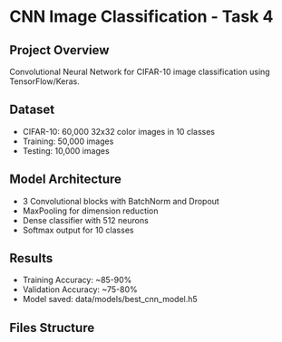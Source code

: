 # CNN Image Classification - Task 4

## Project Overview

Convolutional Neural Network for CIFAR-10 image classification using TensorFlow/Keras.

## Dataset

- CIFAR-10: 60,000 32x32 color images in 10 classes
- Training: 50,000 images
- Testing: 10,000 images

## Model Architecture

- 3 Convolutional blocks with BatchNorm and Dropout
- MaxPooling for dimension reduction
- Dense classifier with 512 neurons
- Softmax output for 10 classes

## Results

- Training Accuracy: ~85-90%
- Validation Accuracy: ~75-80%
- Model saved: data/models/best_cnn_model.h5

## Files Structure
